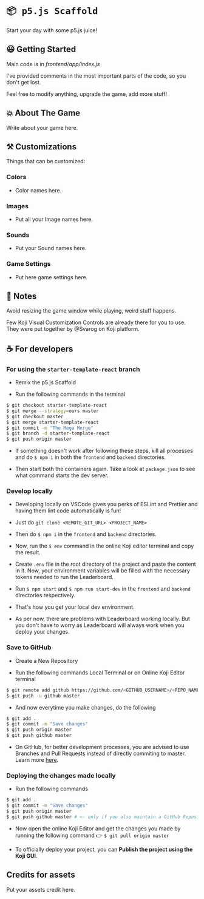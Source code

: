 # `📦 p5.js Scaffold`

Start your day with some p5.js juice!

## 😃 Getting Started
Main code is in *frontend/app/index.js*

I've provided comments in the most important parts of the code, so you don't get lost. 

Feel free to modify anything, upgrade the game, add more stuff!

## 💥 About The Game

Write about your game here.

## ⚒️ Customizations

Things that can be customized:

### Colors

- Color names here.


### Images

- Put all your Image names here.


### Sounds

- Put your Sound names here.

### Game Settings

- Put here game settings here.

## 📖 Notes

Avoid resizing the game window while playing, weird stuff happens.

Few Koji Visual Customization Controls are already there for you to use. They were put together by @Svarog on Koji platform.

## ☕ For developers

### For using the `starter-template-react` branch

- Remix the p5.js Scaffold

- Run the following commands in the terminal

```bash
$ git checkout starter-template-react
$ git merge --strategy=ours master
$ git checkout master
$ git merge starter-template-react
$ git commit -m "The Mega Merge"
$ git branch -d starter-template-react
$ git push origin master
```

- If something doesn't work after following these steps, kill all processes and do `$ npm i` in both the `frontend` and `backend` directories.

- Then start both the containers again. Take a look at `package.json` to see what command starts the dev server.

### Develop locally

- Developing locally on VSCode gives you perks of ESLint and Prettier and having them lint code automatically is fun!

- Just do `git clone <REMOTE_GIT_URL> <PROJECT_NAME>`

- Then do `$ npm i` in the `frontend` and `backend` directories.

- Now, run the `$ env` command in the online Koji editor terminal and copy the result.

- Create `.env` file in the root directory of the project and paste the content in it. Now, your environment variables will be filled with the necessary tokens needed to run the Leaderboard.

- Run `$ npm start` and `$ npm run start-dev` in the `frontend` and `backend` directories respectively.

- That's how you get your local dev environment.

- As per now, there are problems with Leaderboard working locally. But you don't have to worry as Leaderboard will always work when you deploy your changes.

### Save to GitHub

- Create a New Repository

- Run the following commands Local Terminal or on Online Koji Editor terminal

```bash
$ git remote add github https://github.com/<GITHUB_USERNAME>/<REPO_NAME>.git
$ git push -u github master
```

- And now everytime you make changes, do the following

```bash
$ git add .
$ git commit -m "Save changes"
$ git push origin master
$ git push github master
```

- On GitHub, for better development processes, you are advised to use Branches and Pull Requests instead of directly commiting to master. Learn more [here](https://guides.github.com/).

### Deploying the changes made locally

- Run the following commands

```bash
$ git add .
$ git commit -m "Save changes"
$ git push origin master
$ git push github master # <- only if you also maintain a GitHub Repository
```

- Now open the online Koji Editor and get the changes you made by running the following command 👉 `$ git pull origin master`

- To officially deploy your project, you can **Publish the project using the Koji GUI**.

## Credits for assets

Put your assets credit here.
